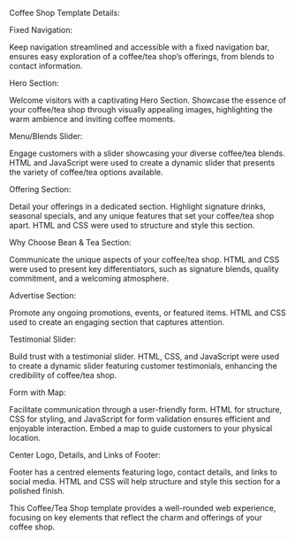 Coffee Shop Template Details:

Fixed Navigation:

Keep navigation streamlined and accessible with a fixed navigation bar, ensures easy exploration of a coffee/tea shop’s offerings, from blends to contact information.

Hero Section:

Welcome visitors with a captivating Hero Section. Showcase the essence of your coffee/tea shop through visually appealing images, highlighting the warm ambience and inviting coffee moments.

Menu/Blends Slider:

Engage customers with a slider showcasing your diverse coffee/tea blends. HTML and JavaScript were used to create a dynamic slider that presents the variety of coffee/tea options available.

Offering Section:

Detail your offerings in a dedicated section. Highlight signature drinks, seasonal specials, and any unique features that set your coffee/tea shop apart. HTML and CSS were used to structure and style this section.

Why Choose Bean & Tea Section:

Communicate the unique aspects of your coffee/tea shop. HTML and CSS were used to present key differentiators, such as signature blends, quality commitment, and a welcoming atmosphere.

Advertise Section:

Promote any ongoing promotions, events, or featured items. HTML and CSS used to create an engaging section that captures attention.

Testimonial Slider:

Build trust with a testimonial slider. HTML, CSS, and JavaScript were used to create a dynamic slider featuring customer testimonials, enhancing the credibility of coffee/tea shop.

Form with Map:

Facilitate communication through a user-friendly form. HTML for structure, CSS for styling, and JavaScript for form validation ensures efficient and enjoyable interaction. Embed a map to guide customers to your physical location.

Center Logo, Details, and Links of Footer:

Footer has a centred elements featuring logo, contact details, and links to social media. HTML and CSS will help structure and style this section for a polished finish.

This Coffee/Tea Shop template provides a well-rounded web experience, focusing on key elements that reflect the charm and offerings of your coffee shop.
